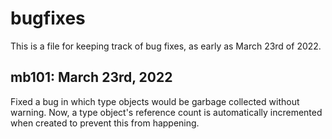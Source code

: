 # bugfixes
This is a file for keeping track of bug fixes, as early as March 23rd of 2022.

## mb101: March 23rd, 2022
Fixed a bug in which type objects would be garbage collected without warning. Now, a type object's reference count is automatically incremented when created to prevent this from happening.
